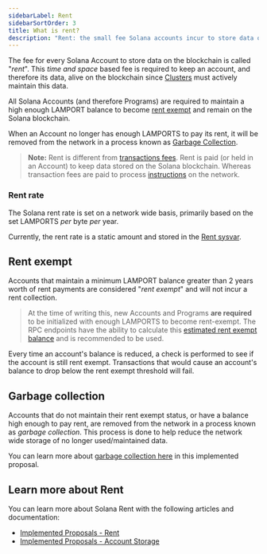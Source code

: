 ```yaml
---
sidebarLabel: Rent
sidebarSortOrder: 3
title: What is rent?
description: "Rent: the small fee Solana accounts incur to store data on the blockchain. Accounts with >2 years of rent are rent exempt and do not pay the periodic fee."
---
```


The fee for every Solana Account to store data on the blockchain is called
"_rent_". This _time and space_ based fee is required to keep an account, and
therefore its data, alive on the blockchain since
[Clusters](/docs/core/clusters.md) must actively maintain this data.

All Solana Accounts (and therefore Programs) are required to maintain a high
enough LAMPORT balance to become [rent exempt](#rent-exempt) and remain on the
Solana blockchain.

When an Account no longer has enough LAMPORTS to pay its rent, it will be
removed from the network in a process known as
[Garbage Collection](#garbage-collection).

> **Note:** Rent is different from
> [transactions fees](/docs/core/transactions/fees.md). Rent is paid (or held in
> an Account) to keep data stored on the Solana blockchain. Whereas transaction
> fees are paid to process
> [instructions](/docs/core/transactions.md#instructions) on the network.

### Rent rate

The Solana rent rate is set on a network wide basis, primarily based on the set
LAMPORTS _per_ byte _per_ year.

Currently, the rent rate is a static amount and stored in the
[Rent sysvar](https://docs.solanalabs.com/runtime/sysvars#rent).

## Rent exempt

Accounts that maintain a minimum LAMPORT balance greater than 2 years worth of
rent payments are considered "_rent exempt_" and will not incur a rent
collection.

> At the time of writing this, new Accounts and Programs **are required** to be
> initialized with enough LAMPORTS to become rent-exempt. The RPC endpoints have
> the ability to calculate this
> [estimated rent exempt balance](/docs/rpc/http/getMinimumBalanceForRentExemption.mdx)
> and is recommended to be used.

Every time an account's balance is reduced, a check is performed to see if the
account is still rent exempt. Transactions that would cause an account's balance
to drop below the rent exempt threshold will fail.

## Garbage collection

Accounts that do not maintain their rent exempt status, or have a balance high
enough to pay rent, are removed from the network in a process known as _garbage
collection_. This process is done to help reduce the network wide storage of no
longer used/maintained data.

You can learn more about
[garbage collection here](https://docs.solanalabs.com/implemented-proposals/persistent-account-storage#garbage-collection)
in this implemented proposal.

## Learn more about Rent

You can learn more about Solana Rent with the following articles and
documentation:

- [Implemented Proposals - Rent](https://docs.solanalabs.com/implemented-proposals/rent)
- [Implemented Proposals - Account Storage](https://docs.solanalabs.com/implemented-proposals/persistent-account-storage)
